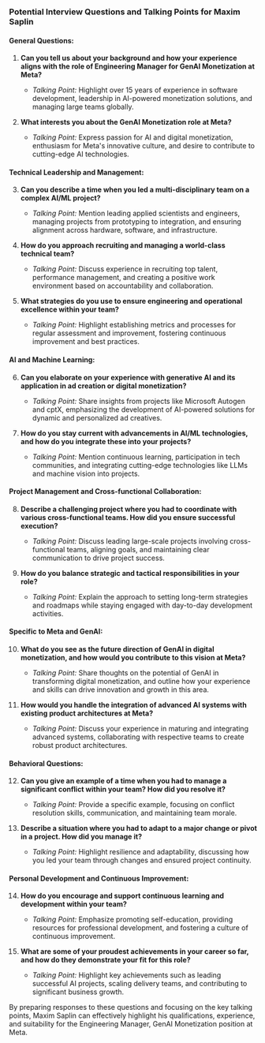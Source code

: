 ### Potential Interview Questions and Talking Points for Maxim Saplin

#### **General Questions:**
1. **Can you tell us about your background and how your experience aligns with the role of Engineering Manager for GenAI Monetization at Meta?**
   - *Talking Point:* Highlight over 15 years of experience in software development, leadership in AI-powered monetization solutions, and managing large teams globally.
   
2. **What interests you about the GenAI Monetization role at Meta?**
   - *Talking Point:* Express passion for AI and digital monetization, enthusiasm for Meta's innovative culture, and desire to contribute to cutting-edge AI technologies.

#### **Technical Leadership and Management:**
3. **Can you describe a time when you led a multi-disciplinary team on a complex AI/ML project?**
   - *Talking Point:* Mention leading applied scientists and engineers, managing projects from prototyping to integration, and ensuring alignment across hardware, software, and infrastructure.

4. **How do you approach recruiting and managing a world-class technical team?**
   - *Talking Point:* Discuss experience in recruiting top talent, performance management, and creating a positive work environment based on accountability and collaboration.

5. **What strategies do you use to ensure engineering and operational excellence within your team?**
   - *Talking Point:* Highlight establishing metrics and processes for regular assessment and improvement, fostering continuous improvement and best practices.

#### **AI and Machine Learning:**
6. **Can you elaborate on your experience with generative AI and its application in ad creation or digital monetization?**
   - *Talking Point:* Share insights from projects like Microsoft Autogen and cptX, emphasizing the development of AI-powered solutions for dynamic and personalized ad creatives.

7. **How do you stay current with advancements in AI/ML technologies, and how do you integrate these into your projects?**
   - *Talking Point:* Mention continuous learning, participation in tech communities, and integrating cutting-edge technologies like LLMs and machine vision into projects.

#### **Project Management and Cross-functional Collaboration:**
8. **Describe a challenging project where you had to coordinate with various cross-functional teams. How did you ensure successful execution?**
   - *Talking Point:* Discuss leading large-scale projects involving cross-functional teams, aligning goals, and maintaining clear communication to drive project success.

9. **How do you balance strategic and tactical responsibilities in your role?**
   - *Talking Point:* Explain the approach to setting long-term strategies and roadmaps while staying engaged with day-to-day development activities.

#### **Specific to Meta and GenAI:**
10. **What do you see as the future direction of GenAI in digital monetization, and how would you contribute to this vision at Meta?**
    - *Talking Point:* Share thoughts on the potential of GenAI in transforming digital monetization, and outline how your experience and skills can drive innovation and growth in this area.

11. **How would you handle the integration of advanced AI systems with existing product architectures at Meta?**
    - *Talking Point:* Discuss your experience in maturing and integrating advanced systems, collaborating with respective teams to create robust product architectures.

#### **Behavioral Questions:**
12. **Can you give an example of a time when you had to manage a significant conflict within your team? How did you resolve it?**
    - *Talking Point:* Provide a specific example, focusing on conflict resolution skills, communication, and maintaining team morale.

13. **Describe a situation where you had to adapt to a major change or pivot in a project. How did you manage it?**
    - *Talking Point:* Highlight resilience and adaptability, discussing how you led your team through changes and ensured project continuity.

#### **Personal Development and Continuous Improvement:**
14. **How do you encourage and support continuous learning and development within your team?**
    - *Talking Point:* Emphasize promoting self-education, providing resources for professional development, and fostering a culture of continuous improvement.

15. **What are some of your proudest achievements in your career so far, and how do they demonstrate your fit for this role?**
    - *Talking Point:* Highlight key achievements such as leading successful AI projects, scaling delivery teams, and contributing to significant business growth.

By preparing responses to these questions and focusing on the key talking points, Maxim Saplin can effectively highlight his qualifications, experience, and suitability for the Engineering Manager, GenAI Monetization position at Meta.